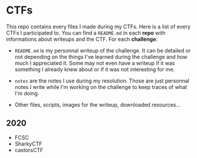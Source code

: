 # CTFs

This repo contains every files I made during my CTFs. Here is a list of every CTFs I participated to. You can find a `README.md` in each **repo** with informations about writeups and the CTF. For each **challenge**:

- `README.md` is my personnal writeup of the challenge. It can be detailed or not depending on the things I've learned during the challenge and how much I appreciated it. Some may not even have a writeup if it was something I already knew about or if it was not interesting for me.

- `notes` are the notes I use during my resolution. Those are just personnal notes I write while I'm working on the challenge to keep traces of what I'm doing.

- Other files, scripts, images for the writeup, downloaded resources...

## 2020

- FCSC
- SharkyCTF
- castorsCTF
